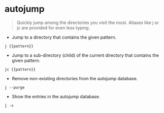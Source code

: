# autojump

> Quickly jump among the directories you visit the most.
> Aliases like j or jc are provided for even less typing.

- Jump to a directory that contains the given pattern.

`j {{pattern}}`

- Jump to a sub-directory (child) of the current directory that contains the given pattern.

`jc {{pattern}}`

- Remove non-existing directories from the autojump database.

`j --purge`

- Show the entries in the autojump database.

`j -s`
